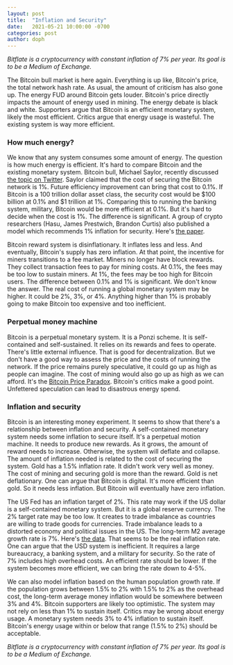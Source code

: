 ```yaml
---
layout: post
title:  "Inflation and Security"
date:   2021-05-21 10:00:00 -0700
categories: post
author: doph
---
```


*Bitflate is a cryptocurrency with constant inflation of 7% per year. Its goal is to be a Medium of Exchange.*

The Bitcoin bull market is here again. Everything is up like, Bitcoin's price, the total network hash rate. As usual, the amount of criticism has also gone up. The energy FUD around Bitcoin gets louder. Bitcoin's price directly impacts the amount of energy used in mining. The energy debate is black and white. Supporters argue that Bitcoin is an efficient monetary system, likely the most efficient. Critics argue that energy usage is wasteful. The existing system is way more efficient.

### How much energy?

We know that any system consumes some amount of energy. The question is how much energy is efficient. It's hard to compare Bitcoin and the existing monetary system. Bitcoin bull, Michael Saylor, recently discussed [the topic on Twitter](https://twitter.com/michael_saylor/status/1372194145620611076). Saylor claimed that the cost of securing the Bitcoin network is 1%. Future efficiency improvement can bring that cost to 0.1%. If Bitcoin is a 100 trillion dollar asset class, the security cost would be $100 billion at 0.1% and $1 trillion at 1%. Comparing this to running the banking system, military, Bitcoin would be more efficient at 0.1%. But it's hard to decide when the cost is 1%. The difference is significant. A group of crypto researchers (Hasu, James Prestwich, Brandon Curtis) also published a model which recommends 1% inflation for security. Here's [the paper](https://uncommoncore.co/wp-content/uploads/2019/10/A-model-for-Bitcoins-security-and-the-declining-block-subsidy-v1.02.pdf).

Bitcoin reward system is disinflationary. It inflates less and less. And eventually, Bitcoin's supply has zero inflation. At that point, the incentive for miners transitions to a fee market. Miners no longer have block rewards. They collect transaction fees to pay for mining costs. At 0.1%, the fees may be too low to sustain miners. At 1%, the fees may be too high for Bitcoin users. The difference between 0.1% and 1% is significant. We don't know the answer. The real cost of running a global monetary system may be higher. It could be 2%, 3%, or 4%. Anything higher than 1% is probably going to make Bitcoin too expensive and too inefficient.

### Perpetual money machine

Bitcoin is a perpetual monetary system. It is a Ponzi scheme. It is self-contained and self-sustained. It relies on its rewards and fees to operate. There's little external influence. That is good for decentralization. But we don't have a good way to assess the price and the costs of running the network. If the price remains purely speculative, it could go up as high as people can imagine. The cost of mining would also go up as high as we can afford. It's the [Bitcoin Price Paradox](https://bitflate.org/post/2021/02/05/the-bitcoin-price-paradox.html). Bitcoin's critics make a good point. Unfettered speculation can lead to disastrous energy spend.

### Inflation and security

Bitcoin is an interesting money experiment. It seems to show that there's a relationship between inflation and security. A self-contained monetary system needs some inflation to secure itself. It's a perpetual motion machine. It needs to produce new rewards. As it grows, the amount of reward needs to increase. Otherwise, the system will deflate and collapse. The amount of inflation needed is related to the cost of securing the system. Gold has a 1.5% inflation rate. It didn't work very well as money. The cost of mining and securing gold is more than the reward. Gold is net deflationary. One can argue that Bitcoin is digital. It's more efficient than gold. So it needs less inflation. But Bitcoin will eventually have zero inflation.

The US Fed has an inflation target of 2%. This rate may work if the US dollar is a self-contained monetary system. But it is a global reserve currency. The 2% target rate may be too low. It creates to trade imbalance as countries are willing to trade goods for currencies. Trade imbalance leads to a distorted economy and political issues in the US. The long-term M2 average growth rate is 7%. Here's [the data](https://ycharts.com/indicators/us_m2_money_supply_yoy). That seems to be the real inflation rate. One can argue that the USD system is inefficient. It requires a large bureaucracy, a banking system, and a military for security. So the rate of 7% includes high overhead costs. An efficient rate should be lower. If the system becomes more efficient, we can bring the rate down to 4-5%.

We can also model inflation based on the human population growth rate. If the population grows between 1.5% to 2% with 1.5% to 2% as the overhead cost, the long-term average money inflation would be somewhere between 3% and 4%. Bitcoin supporters are likely too optimistic. The system may not rely on less than 1% to sustain itself. Critics may be wrong about energy usage. A monetary system needs 3% to 4% inflation to sustain itself. Bitcoin's energy usage within or below that range (1.5% to 2%) should be acceptable.

*Bitflate is a cryptocurrency with constant inflation of 7% per year. Its goal is to be a Medium of Exchange.*